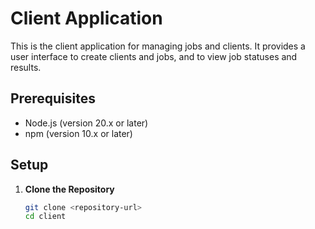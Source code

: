 # Client Application

This is the client application for managing jobs and clients. It provides a user interface to create clients and jobs, and to view job statuses and results.


## Prerequisites

- Node.js (version 20.x or later)
- npm (version 10.x or later)

## Setup

1. **Clone the Repository**

   ```bash
   git clone <repository-url>
   cd client
